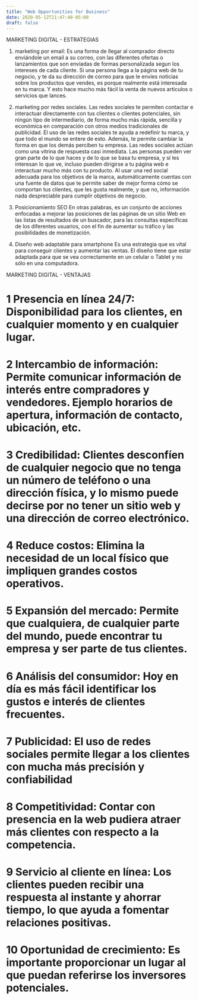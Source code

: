 ```yaml
---
title: "Web Opportunities for Business"
date: 2020-05-12T21:47:40-05:00
draft: false
---
```

MARKETING DIGITAL - ESTRATEGIAS
1. marketing por email:
Es una forma de llegar al comprador directo enviándole un email a su correo, con las diferentes ofertas o lanzamientos que son enviadas de formas personalizada segun los intereses de cada cliente.
Si una persona llega a la página web de tu negocio, y te da su dirección de correo para que le envíes noticias sobre los productos que vendes, es porque realmente está interesada en tu marca.
Y esto hace mucho más fácil la venta de nuevos artículos o servicios que lances.

2. marketing por redes sociales.
Las redes sociales te permiten contactar e interactuar directamente con tus clientes o clientes potenciales, sin ningún tipo de intermediario, de forma mucho más rápida, sencilla y económica en comparación con otros medios tradicionales de publicidad.
El uso de las redes sociales te ayuda a redefinir tu marca, y que todo el mundo se entere de esto. Además, te permite cambiar la forma en que los demás perciben tu empresa.
Las redes sociales actúan como una vitrina de respuesta casi inmediata. Las personas pueden ver gran parte de lo que haces y de lo que se basa tu empresa, y sí les interesan lo que ve, incluso pueden dirigirse a tu página web e interactuar mucho más con tu producto.
Al usar una red social adecuada para los objetivos de la marca, automáticamente cuentas con una fuente de datos que te permite saber de mejor forma cómo se comportan tus clientes, que les gusta realmente, y que no, información nada despreciable para cumplir objetivos de negocio.

3. Posicionamiento SEO
En otras palabras, es un conjunto de acciones enfocadas a mejorar las posiciones de las páginas de un sitio Web en las listas de resultados de un buscador, para las consultas específicas de los diferentes usuarios, con el fin de aumentar su tráfico y las posibilidades de monetización.

4. Diseño web adaptable para smartphone
Es una estrategia que es vital para conseguir clientes y aumentar las ventas. El diseño tiene que estar adaptada para que se vea correctamente en un celular o Tablet y no sólo en una computadora.

MARKETING DIGITAL - VENTAJAS

# 1 Presencia en línea 24/7: Disponibilidad para los clientes, en cualquier momento y en cualquier lugar.
# 2 Intercambio de información: Permite comunicar información de interés entre compradores y vendedores. Ejemplo horarios de apertura, información de contacto, ubicación, etc.
# 3 Credibilidad: Clientes desconfíen de cualquier negocio que no tenga un número de teléfono o una dirección física, y lo mismo puede decirse por no tener un sitio web y una dirección de correo electrónico.
# 4 Reduce costos: Elimina la necesidad de un local físico que impliquen grandes costos operativos.
# 5 Expansión del mercado: Permite que cualquiera, de cualquier parte del mundo, puede encontrar tu empresa y ser parte de tus clientes.
# 6 Análisis del consumidor: Hoy en día es más fácil identificar los gustos e interés de clientes frecuentes. 
# 7 Publicidad: El uso de redes sociales permite llegar a los clientes con mucha más precisión y confiabilidad
# 8 Competitividad: Contar con presencia en la web pudiera atraer más clientes con respecto a la competencia.
# 9 Servicio al cliente en línea: Los clientes pueden recibir una respuesta al instante y ahorrar tiempo, lo que ayuda a fomentar relaciones positivas.
# 10 Oportunidad de crecimiento: Es importante proporcionar un lugar al que puedan referirse los inversores potenciales. 
